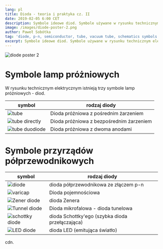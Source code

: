 ```yaml
---
lang: pl
title: Dioda - teoria i praktyka cz. II
date: 2019-02-05 6:00 CET
description: Symbole ideowe diod. Symbole używane w rysunku technicznym elektrycznym.
image: /images/diode-poster-2.png
author: Paweł Sobótka
tag: 'diode, p-n, semiconductor, tube, vacuum tube, schematics symbols'
excerpt: Symbole ideowe diod. Symbole używane w rysunku technicznym elektrycznym. W rysunku technicznym elektrycznym używa się różnego rodzaju symboli. W tym poście przedstawione są przyładowe symbole używane w technice.
---
```


![diode poster 2]({{site.url}}{{site.baseurl}}{{page.image}} "{{page.title}}")

# Symbole lamp próżniowych

W rysunku technicznym elektrycznym istnieją trzy symbole lamp próżniowych - diod.

| symbol | rodzaj diody |
|--------|--------------|
|![tube]({{site.url}}{{site.baseurl}}/images/diode-post/tube.png "Dioda z pośrednim żarzeniem")| Dioda próżniowa z pośrednim żarzeniem|
|![tube directly]({{site.url}}{{site.baseurl}}/images/diode-post/tube-direct.png "Dioda z bezpośrednim żarzeniem")| Dioda próżniowa z bezpośrednim żarzeniem|
|![tube duodiode]({{site.url}}{{site.baseurl}}/images/diode-post/tube-duodiode.png "Dioda z dwoma anodami")| Dioda próżniowa z dwoma anodami|

# Symbole przyrządów półprzewodnikowych

| symbol | rodzaj diody |
|--------|--------------|
|![diode]({{site.url}}{{site.baseurl}}/images/diode-post/diode.png "Dioda podstawowy symbol")| dioda półprzewodnikowa ze złączem p-n|
|![varicap]({{site.url}}{{site.baseurl}}/images/diode-post/diode-waricap.png "Dioda pojemnościowa")| Dioda pojemnościowa|
|![Zener diode]({{site.url}}{{site.baseurl}}/images/diode-post/diode-zener.png "Dioda Zenera")| dioda Zenera|
|![Tunnel diode]({{site.url}}{{site.baseurl}}/images/diode-post/diode-tunnel.png "Dioda mikrofalowa")| Dioda mikrofalowa - dioda tunelowa|
|![schottky diode]({{site.url}}{{site.baseurl}}/images/diode-post/diode-schottky.png "Dioda Schottky'ego")| dioda Schottky'ego (szybka dioda przełączająca)|
|![LED diode]({{site.url}}{{site.baseurl}}/images/diode-post/diode-led.png "Dioda LED")| dioda LED (emitująca światło)|

cdn.
